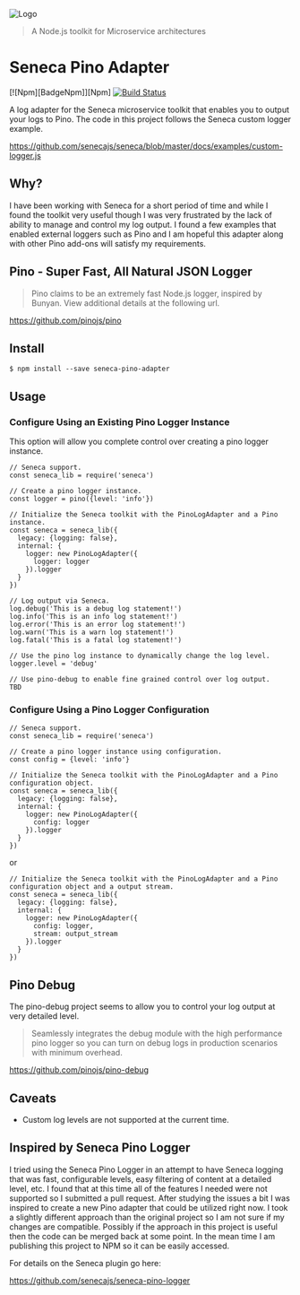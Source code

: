 ![Logo][]
> A Node.js toolkit for Microservice architectures

# Seneca Pino Adapter

[![Npm][BadgeNpm]][Npm]
[![Build Status][travis-badge]][travis-url]

A log adapter for the Seneca microservice toolkit that enables you to output your logs to Pino.  The code in this 
project follows the Seneca custom logger example.

https://github.com/senecajs/seneca/blob/master/docs/examples/custom-logger.js


## Why?

I have been working with Seneca for a short period of time and while I found the toolkit very useful though I was very
frustrated by the lack of ability to manage and control my log output.  I found a few examples that enabled external
loggers such as Pino and I am hopeful this adapter along with other Pino add-ons will satisfy my requirements. 


## Pino - Super Fast, All Natural JSON Logger

> Pino claims to be an extremely fast Node.js logger, inspired by Bunyan.  View additional details at the following url.
     
https://github.com/pinojs/pino


## Install

    $ npm install --save seneca-pino-adapter



## Usage

### Configure Using an Existing Pino Logger Instance

This option will allow you complete control over creating a pino logger instance.

    // Seneca support.
    const seneca_lib = require('seneca')
    
    // Create a pino logger instance.
    const logger = pino({level: 'info'})
    
    // Initialize the Seneca toolkit with the PinoLogAdapter and a Pino instance.
    const seneca = seneca_lib({
      legacy: {logging: false},
      internal: {
        logger: new PinoLogAdapter({
          logger: logger
        }).logger
      }
    })
    
    // Log output via Seneca.
    log.debug('This is a debug log statement!')
    log.info('This is an info log statement!')
    log.error('This is an error log statement!')
    log.warn('This is a warn log statement!')
    log.fatal('This is a fatal log statement!')
    
    // Use the pino log instance to dynamically change the log level.
    logger.level = 'debug'
    
    // Use pino-debug to enable fine grained control over log output.
    TBD

### Configure Using a Pino Logger Configuration

    // Seneca support.
    const seneca_lib = require('seneca')

    // Create a pino logger instance using configuration.
    const config = {level: 'info'}
    
    // Initialize the Seneca toolkit with the PinoLogAdapter and a Pino configuration object.
    const seneca = seneca_lib({
      legacy: {logging: false},
      internal: {
        logger: new PinoLogAdapter({
          config: logger
        }).logger
      }
    })
    

or 

    // Initialize the Seneca toolkit with the PinoLogAdapter and a Pino configuration object and a output stream.
    const seneca = seneca_lib({
      legacy: {logging: false},
      internal: {
        logger: new PinoLogAdapter({
          config: logger,
          stream: output_stream
        }).logger
      }
    })
    

## Pino Debug

The pino-debug project seems to allow you to control your log output at very detailed level.

> Seamlessly integrates the debug module with the high performance pino logger so you can turn on debug logs in 
production scenarios with minimum overhead.

https://github.com/pinojs/pino-debug


## Caveats

- Custom log levels are not supported at the current time.


## Inspired by Seneca Pino Logger

I tried using the Seneca Pino Logger in an attempt to have Seneca logging that was fast, configurable levels, easy 
filtering of content at a detailed level, etc.  I found that at this time all of the features I needed were not 
supported so I submitted a pull request.  After studying the issues a bit I was inspired to create a new Pino adapter
that could be utilized right now.  I took a slightly different approach than the original project so I am not sure if
my changes are compatible.  Possibly if the approach in this project is useful then the code can be merged back at some
point.  In the mean time I am publishing this project to NPM so it can be easily accessed.

For details on the Seneca plugin go here:

https://github.com/senecajs/seneca-pino-logger


[Logo]: http://senecajs.org/files/assets/seneca-logo.jpg
[npm-url]: https://npmjs.com/package/seneca-pino-adapter
[npm-badge]: https://img.shields.io/npm/v/seneca-pino-adapter.svg
[travis-badge]: https://travis-ci.org/senecajs/seneca-pino-adapter.svg
[travis-url]: https://travis-ci.org/blueshirts/seneca-pino-adapter